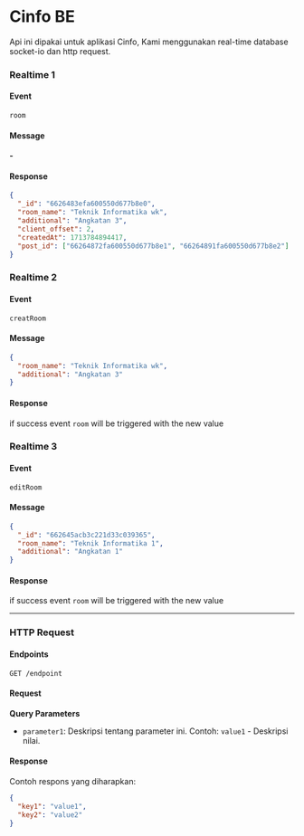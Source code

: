 # Cinfo BE

Api ini dipakai untuk aplikasi Cinfo, Kami menggunakan real-time database socket-io dan http request.

### Realtime 1

#### Event

`room`

#### Message

**-**

#### Response

```json
{
  "_id": "6626483efa600550d677b8e0",
  "room_name": "Teknik Informatika wk",
  "additional": "Angkatan 3",
  "client_offset": 2,
  "createdAt": 1713784894417,
  "post_id": ["66264872fa600550d677b8e1", "66264891fa600550d677b8e2"]
}
```

### Realtime 2

#### Event

`creatRoom`

#### Message

```json
{
  "room_name": "Teknik Informatika wk",
  "additional": "Angkatan 3"
}
```

#### Response

if success event `room` will be triggered with the new value

### Realtime 3

#### Event

`editRoom`

#### Message

```json
{
  "_id": "662645acb3c221d33c039365",
  "room_name": "Teknik Informatika 1",
  "additional": "Angkatan 1"
}
```

#### Response

if success event `room` will be triggered with the new value

---

### HTTP Request

#### Endpoints

`GET /endpoint`

#### Request

**Query Parameters**

- `parameter1`: Deskripsi tentang parameter ini. Contoh: `value1` - Deskripsi nilai.

#### Response

Contoh respons yang diharapkan:

```json
{
  "key1": "value1",
  "key2": "value2"
}
```
